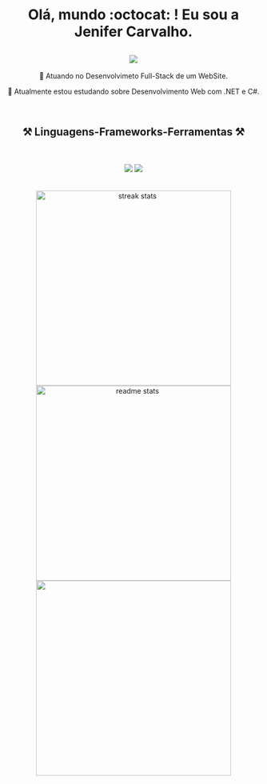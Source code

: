 <h1 align="center">
Olá, mundo :octocat: ! Eu sou a Jenifer Carvalho.
</h1>
    
<h2 align="center">
          <img src="https://readme-typing-svg.herokuapp.com/?font=Righteous&size=35&center=true&vCenter=true&width=500&height=70&color=730202&duration=8000&lines=Desenvolvedora+Full-Stack+!👩‍💻;" />
</h2>

<div align="center">
    
  🔭 Atuando no Desenvolvimeto Full-Stack de um WebSite.
  
  🌱 Atualmente estou estudando sobre Desenvolvimento Web com .NET e C#.
  
</div>

<br/>
</hr>
<h2 align="center">⚒️ Linguagens-Frameworks-Ferramentas ⚒️</h2>
<br/><br/>
<div align="center">
    <img src="https://skillicons.dev/icons?i=react,bootstrap,html,css,vscode,github,figma,git" />
    <img src="https://skillicons.dev/icons?i=nodejs,python,javascript,c,mysql,aws," /><br>
</div>
<br/><br/>

<div align=center >
  <img width=390 src="https://github-readme-streak-stats-salesp07.vercel.app/?user=jenifercmarques&count_private=true&theme=gruvbox&border_radius=10" alt="streak stats"/>
  <img width=390 src="https://github-readme-stats-salesp07.vercel.app/api?username=jenifercmarques&count_private=true&show_icons=true&theme=gruvbox&rank_icon=github&border_radius=10" alt="readme stats" />
    <img width=390 src="https://github-readme-stats.vercel.app/api/top-langs/?username=jenifercmarques&theme=gruvbox"/>
  <br/>
    
</div>

